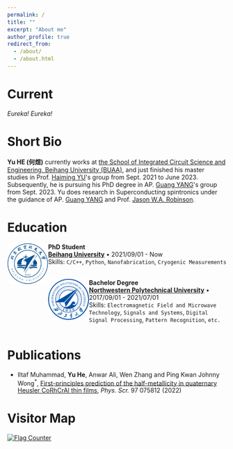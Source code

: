 ```yaml
---
permalink: /
title: ""
excerpt: "About me"
author_profile: true
redirect_from: 
  - /about/
  - /about.html
---
```


Current
======
*Eureka! Eureka!*

Short Bio
======
**Yu HE (何煜)** currently works at [the School of Integrated Circuit Science and Engineering, Beihang University (BUAA)](http://www.sme.buaa.edu.cn/), and just finished his master studies in Prof. [Haiming YU](https://www.researchgate.net/profile/Haiming-Yu-4)'s group from Sept. 2021 to June 2023. Subsequently, he is pursuing his PhD degree in AP. [Guang YANG](https://www.researchgate.net/profile/Guang-Yang-12)'s group from Sept. 2023. Yu does research in Superconducting spintronics under the guidance of AP. [Guang YANG](https://www.researchgate.net/profile/Guang-Yang-12) and Prof. [Jason W.A. Robinson](https://scholar.google.co.uk/citations?user=mkH9powAAAAJ&hl).

Education
======
<img align="left" height="94px" width="94px" src="./images/beihang.jpg"/>

**PhD Student** \
[**Beihang University**](https://www.buaa.edu.cn/) • 2021/09/01 - Now \
Skills: `C/C++`, `Python`, `Nanofabrication`, `Cryogenic Measurements` \
<br/>

<img align="left" height="94px" width="94px" src="./images/nwpu.png"/>

**Bachelor Degree** \
[**Northwestern Polytechnical University**](https://www.nwpu.edu.cn/) • 2017/09/01 - 2021/07/01 \
Skills: `Electromagnetic Field and Microwave Technology`, `Signals and Systems`, `Digital Signal Processing`, `Pattern Recognition`, `etc.` \
<br/>

Publications
======
- Iltaf Muhammad, **Yu He**, Anwar Ali, Wen Zhang and Ping Kwan Johnny Wong<sup>\*</sup>, [First-principles prediction of the half-metallicity in quaternary Heusler CoRhCrAl thin films](https://iopscience.iop.org/article/10.1088/1402-4896/ac7679), *Phys. Scr.* 97 075812 (2022)

Visitor Map
======
<a href="https://info.flagcounter.com/z8Mh"><img src="https://s11.flagcounter.com/map/z8Mh/size_l/txt_000000/border_CCCCCC/pageviews_1/viewers_0/flags_0/" alt="Flag Counter" border="0"></a>